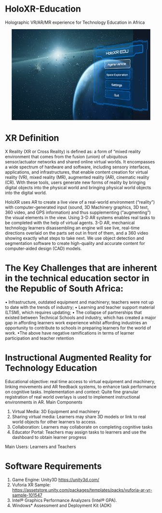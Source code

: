 # HoloXR-Education
Holographic VR/AR/MR experience for Technology Education in Africa
<p align="center">
  <img width="460" height="300" src="https://github.com/TebogoNakampe/HoloXR_EDU/blob/master/Welcome.PNG">
</p>

# XR Definition
X Reality (XR or Cross Reality) is defined as: a form of “mixed reality environment that comes from the fusion (union) of ubiquitous sensor/actuator networks and shared online virtual worlds. It encompasses a wide spectrum of hardware and software, including sensory interfaces, applications, and infrastructures, that enable content creation for virtual reality (VR), mixed reality (MR), augmented reality (AR), cinematic reality (CR). With these tools, users generate new forms of reality by bringing digital objects into the physical world and bringing physical world objects into the digital world.

HoloXR uses AR to create a live view of a real-world environment (“reality”) with computer-generated input (sound, 3D Machinery graphics, 3D text, 360 video, and GPS information) and thus supplementing (“augmenting”) the visual elements in the view.
Using 3-D AR systems enables real tasks to be completed with the help of virtual agents.  3-D AR, mechanical technology learners disassembling an engine will see live, real-time directions overlaid on the parts set out in front of them, and a 360 video showing exactly what steps to take next. We use object detection and segmentation software to create high-quality and accurate content for computer-aided design (CAD) models.

# The Key Challenges that are inherent in the technical education sector in the Republic of South Africa:
• Infrastructure, outdated equipment and machinery; teachers were not up to date
with the trends of industry;
• Learning and teacher support material (LTSM), which requires updating;
• The collapse of partnerships that existed between Technical Schools and
industry, which has created a major gap in affording learners work experience
whilst affording industries an opportunity to contribute to schools in preparing
learners for the world of work.
•The above have negative
ramifications in terms of learner participation and teacher retention

# Instructional Augmented Reality for Technology Education 
Educational objective: real time access to virtual equipment and machinery, linking movements and AR feedback systems, to enhance task performance on cognitive tasks.
Implementation and context: Quite fine granular registration of real world overlays is used to implement instructional environments in AR. 
Main Components
1. Virtual Media: 3D Equipment and machinery
2. Sharing virtual media: Learners may share 3D models or link to real world objects for other learners to access.
3. Collaboration: Learners may collaborate on completing cognitive tasks
4. Educator Portal: Teachers may assign tasks to learners and use the dashboard to obtain learner progress

Main Users: Learners and Teachers

# Software Requirements
1. Game Engine: Unity3D
https://unity3d.com/
2. Vuforia XR Sample:
https://assetstore.unity.com/packages/templates/packs/vuforia-ar-vr-sample-101547
3. Intel® Graphics Performance Analyzers (Intel® GPA).
4. Windows* Assessment and Deployment Kit (ADK)
